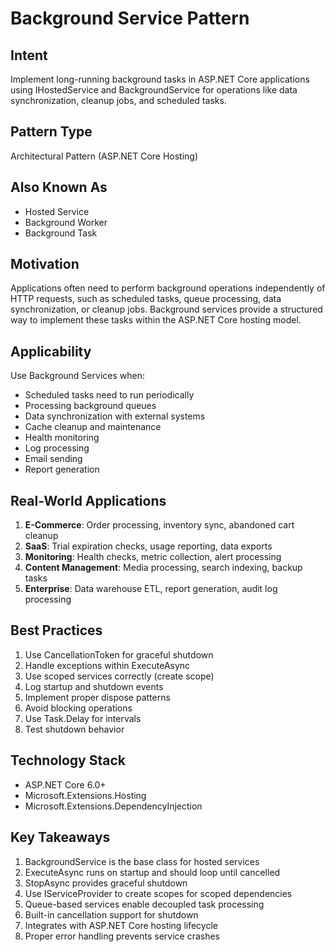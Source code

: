 # Background Service Pattern

## Intent
Implement long-running background tasks in ASP.NET Core applications using IHostedService and BackgroundService for operations like data synchronization, cleanup jobs, and scheduled tasks.

## Pattern Type
Architectural Pattern (ASP.NET Core Hosting)

## Also Known As
- Hosted Service
- Background Worker
- Background Task

## Motivation
Applications often need to perform background operations independently of HTTP requests, such as scheduled tasks, queue processing, data synchronization, or cleanup jobs. Background services provide a structured way to implement these tasks within the ASP.NET Core hosting model.

## Applicability
Use Background Services when:
- Scheduled tasks need to run periodically
- Processing background queues
- Data synchronization with external systems
- Cache cleanup and maintenance
- Health monitoring
- Log processing
- Email sending
- Report generation

## Real-World Applications
1. **E-Commerce**: Order processing, inventory sync, abandoned cart cleanup
2. **SaaS**: Trial expiration checks, usage reporting, data exports
3. **Monitoring**: Health checks, metric collection, alert processing
4. **Content Management**: Media processing, search indexing, backup tasks
5. **Enterprise**: Data warehouse ETL, report generation, audit log processing

## Best Practices
1. Use CancellationToken for graceful shutdown
2. Handle exceptions within ExecuteAsync
3. Use scoped services correctly (create scope)
4. Log startup and shutdown events
5. Implement proper dispose patterns
6. Avoid blocking operations
7. Use Task.Delay for intervals
8. Test shutdown behavior

## Technology Stack
- ASP.NET Core 6.0+
- Microsoft.Extensions.Hosting
- Microsoft.Extensions.DependencyInjection

## Key Takeaways
1. BackgroundService is the base class for hosted services
2. ExecuteAsync runs on startup and should loop until cancelled
3. StopAsync provides graceful shutdown
4. Use IServiceProvider to create scopes for scoped dependencies
5. Queue-based services enable decoupled task processing
6. Built-in cancellation support for shutdown
7. Integrates with ASP.NET Core hosting lifecycle
8. Proper error handling prevents service crashes
